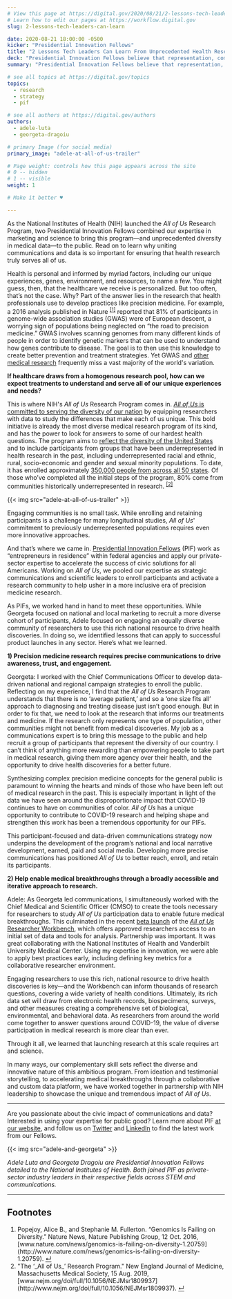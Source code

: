 ```yaml
---
# View this page at https://digital.gov/2020/08/21/2-lessons-tech-leaders-can-learn
# Learn how to edit our pages at https://workflow.digital.gov
slug: 2-lessons-tech-leaders-can-learn

date: 2020-08-21 18:00:00 -0500
kicker: "Presidential Innovation Fellows"
title: "2 Lessons Tech Leaders Can Learn From Unprecedented Health Research"
deck: "Presidential Innovation Fellows believe that representation, communication, and data fuel a strong product launch. Here’s how we put them to work at the National Institutes of Health."
summary: "Presidential Innovation Fellows believe that representation, communication, and data fuel a strong product launch. Here’s how we put them to work at the National Institutes of Health."

# see all topics at https://digital.gov/topics
topics: 
  - research
  - strategy
  - pif

# see all authors at https://digital.gov/authors
authors: 
  - adele-luta
  - georgeta-dragoiu

# primary Image (for social media)
primary_image: "adele-at-all-of-us-trailer"

# Page weight: controls how this page appears across the site
# 0 -- hidden
# 1 -- visible
weight: 1

# Make it better ♥

---
```


As the National Institutes of Health (NIH) launched the _All of Us_ Research Program, two Presidential Innovation Fellows combined our expertise in marketing and science to bring this program&mdash;and unprecedented diversity in medical data&mdash;to the public. Read on to learn why uniting communications and data is so important for ensuring that health research truly serves all of us.

Health is personal and informed by myriad factors, including our unique experiences, genes, environment, and resources, to name a few. You might guess, then, that the healthcare we receive is personalized. But too often, that’s not the case. Why? Part of the answer lies in the research that health professionals use to develop practices like precision medicine. For example, a 2016 analysis published in Nature <sup><a aria-describedby="footnote-label" href="#fn1" id="footnotes-ref1">[1]</a></sup> reported that 81% of participants in genome-wide association studies (GWAS) were of European descent, a worrying sign of populations being neglected on “the road to precision medicine.” GWAS involves scanning genomes from many different kinds of people in order to identify genetic markers that can be used to understand how genes contribute to disease. The goal is to then use this knowledge to create better prevention and treatment strategies. Yet GWAS and [other medical research](https://pubmed.ncbi.nlm.nih.gov/31415071/) frequently miss a vast majority of the world's variation. 

**If healthcare draws from a homogenous research pool, how can we expect treatments to understand and serve all of our unique experiences and needs?**

This is where NIH's _All of Us_ Research Program comes in. [_All of Us_ is committed to serving the diversity of our nation](https://allofus.nih.gov/about/diversity-and-inclusion) by equipping researchers with data to study the differences that make each of us unique. This bold initiative is already the most diverse medical research program of its kind, and has the power to look for answers to some of our hardest health questions. The program aims to [reflect the diversity of the United States](https://journals.plos.org/plosone/article?id=10.1371/journal.pone.0234962) and to include participants from groups that have been underrepresented in health research in the past, including underrepresented racial and ethnic, rural, socio-economic and gender and sexual minority populations. To date, it has enrolled approximately [350,000 people from across all 50 states](https://www.joinallofus.org/coronavirus). Of those who’ve completed all the initial steps of the program, 80% come from communities historically underrepresented in research. <sup><a aria-describedby="footnote-label" href="#fn2" id="footnotes-ref2">[2]</a></sup>

{{< img src="adele-at-all-of-us-trailer" >}}

Engaging communities is no small task. While enrolling and retaining participants is a challenge for many longitudinal studies, _All of Us_' commitment to previously underrepresented populations requires even more innovative approaches. 

And that’s where we came in. [Presidential Innovation Fellows](https://www.presidentialinnovationfellows.gov/) (PIF) work as “entrepreneurs in residence” within federal agencies and apply our private-sector expertise to accelerate the success of civic solutions for all Americans. Working on _All of Us_, we pooled our expertise as strategic communications and scientific leaders to enroll participants and activate a research community to help usher in a more inclusive era of precision medicine research.  

As PIFs, we worked hand in hand to meet these opportunities. While Georgeta focused on national and local marketing to recruit a more diverse cohort of participants, Adele focused on engaging an equally diverse community of researchers to use this rich national resource to drive health discoveries. In doing so, we identified lessons that can apply to successful product launches in any sector. Here’s what we learned.

**1) Precision medicine research requires precise communications to drive awareness, trust, and engagement.**

Georgeta: I worked with the Chief Communications Officer to develop data-driven national and regional campaign strategies to enroll the public. Reflecting on my experience, I find that the _All of Us_ Research Program understands that there is no ‘average patient,’ and so a ‘one size fits all’ approach to diagnosing and treating disease just isn’t good enough. But in order to fix that, we need to look at the research that informs our treatments and medicine. If the research only represents one type of population, other communities might not benefit from medical discoveries. My job as a communications expert is to bring this message to the public and help recruit a group of participants that represent the diversity of our country. I can’t think of anything more rewarding than empowering people to take part in medical research, giving them more agency over their health, and the opportunity to drive health discoveries for a better future. 

Synthesizing complex precision medicine concepts for the general public is paramount to winning the hearts and minds of those who have been left out of medical research in the past. This is especially important in light of the data we have seen around the disproportionate impact that COVID-19 continues to have on communities of color. _All of Us_ has a unique opportunity to contribute to COVID-19 research and helping shape and strengthen this work has been a tremendous opportunity for our PIFs. 

This participant-focused and data-driven communications strategy now underpins the development of the program’s national and local narrative development, earned, paid and social media. Developing more precise communications has positioned _All of Us_ to better reach, enroll, and retain its participants. 

**2) Help enable medical breakthroughs through a broadly accessible and iterative approach to research.**

Adele: As Georgeta led communications, I simultaneously worked with the Chief Medical and Scientific Officer (CMSO) to create the tools necessary for researchers to study _All of Us_ participation data to enable future medical breakthroughs. This culminated in the recent [beta launch](https://allofus.nih.gov/news-events-and-media/announcements/all-us-research-program-begins-beta-testing-data-platform) of the [_All of Us_ Researcher Workbench](https://www.researchallofus.org/workbench/), which offers approved researchers access to an initial set of data and tools for analysis. Partnership was important. It was great collaborating with the National Institutes of Health and Vanderbilt University Medical Center. Using my expertise in innovation, we were able to apply best practices early, including defining key metrics for a collaborative researcher environment.

Engaging researchers to use this rich, national resource to drive health discoveries is key—and the Workbench can inform thousands of research questions, covering a wide variety of health conditions. Ultimately, its rich data set will draw from electronic health records, biospecimens, surveys, and other measures creating a comprehensive set of biological, environmental, and behavioral data. As researchers from around the world come together to answer questions around COVID-19, the value of diverse participation in medical research is more clear than ever. 

Through it all, we learned that launching research at this scale requires art and science. 

In many ways, our complementary skill sets reflect the diverse and innovative nature of this ambitious program. From ideation and testimonial storytelling, to accelerating medical breakthroughs through a collaborative and custom data platform, we have worked together in partnership with NIH leadership to showcase the unique and tremendous impact of _All of Us_. 

***

Are you passionate about the civic impact of communications and data? Interested in using your expertise for public good? Learn more about PIF [at our website](https://pif.gov), and follow us on [Twitter](https://www.twitter.com/PIFgov) and [LinkedIn](https://www.linkedin.com/company/white-house-presidential-innovation-fellows/) to find the latest work from our Fellows.

{{< img src="adele-and-georgeta" >}}

_Adele Luta and Georgeta Dragoiu are Presidential Innovation Fellows detailed to the National Institutes of Health. Both joined PIF as private-sector industry leaders in their respective fields across STEM and communications._

---
<footer>
<h2 id="footnote-label">Footnotes</h2>
<ol>
<li id="fn1">Popejoy, Alice B., and Stephanie M. Fullerton. “Genomics Is Failing on Diversity.” Nature News, Nature Publishing Group, 12 Oct. 2016, [www.nature.com/news/genomics-is-failing-on-diversity-1.20759](http://www.nature.com/news/genomics-is-failing-on-diversity-1.20759). <a href="#footnotes-ref1" aria-label="Back to content">↵</a></li>
<li id="fn2">"The ‘_All of Us_’ Research Program." New England Journal of Medicine, Massachusetts Medical Society, 15 Aug. 2019, [www.nejm.org/doi/full/10.1056/NEJMsr1809937](http://www.nejm.org/doi/full/10.1056/NEJMsr1809937). <a href="#footnotes-ref2" aria-label="Back to content">↵</a></li>
</ol>
<footer>
